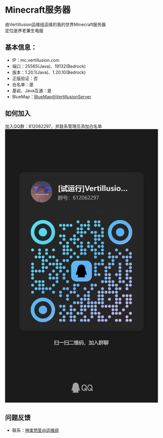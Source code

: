 # Minecraft服务器
由Vertillusion运维组运维的我的世界Minecraft服务器  
定位是养老兼生电服

## 基本信息：
* IP：mc.vertillusion.com
* 端口：25565(Java)、19132(Bedrock)
* 版本：1.20.1(Java)、1.20.10(Bedrock)
* 正版验证：否
* 白名单：是
* 基岩、Java互通：是
* BlueMap：[BlueMap@VertillusionServer](https://map.vertillusion.com/)

## 如何加入
加入QQ群：612062297，并联系管理员添加白名单  
![加群二维码](images/minecraft-join-group.jpg)

## 问题反馈
* 联系：[神楽悠笙@运维组](mailto:iyoroy@qq.com)